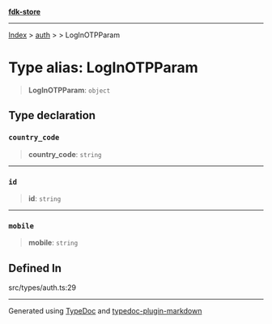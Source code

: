 [**fdk-store**](../../../README.md)
***

[Index](../../../API.md) > [auth](../../README.md) > [<internal>](../README.md) > LogInOTPParam

# Type alias: LogInOTPParam

> **LogInOTPParam**: `object`

## Type declaration

### `country_code`

> **country\_code**: `string`

***

### `id`

> **id**: `string`

***

### `mobile`

> **mobile**: `string`

## Defined In

src/types/auth.ts:29

***
Generated using [TypeDoc](https://typedoc.org/) and [typedoc-plugin-markdown](https://www.npmjs.com/package/typedoc-plugin-markdown)

